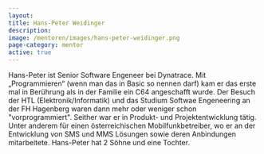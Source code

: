 ```yaml
---
layout:
title: Hans-Peter Weidinger
description: 
image: /mentoren/images/hans-peter-weidinger.png
page-category: mentor
active: true
---
```


Hans-Peter ist Senior Software Engeneer bei Dynatrace. Mit „Programmieren“ (wenn man das in Basic so nennen darf) kam er das erste mal in Berührung als in der Familie ein C64 angeschafft wurde.
Der Besuch der HTL (Elektronik/Informatik) und das Studium Softwae Engeneering an der FH Hagenberg waren dann mehr oder weniger schon "vorprogrammiert".
Seither war er in Produkt- und Projektentwicklung tätig. Unter anderem für einen österreichischen Mobilfunkbetreiber, wo er an der Entwicklung von SMS und MMS Lösungen sowie deren Anbindungen mitarbeitete. 
Hans-Peter hat 2 Söhne und eine Tochter.